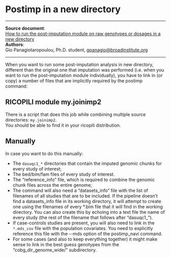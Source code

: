 # Postimp in a new directory
***
**Source document**: <br> [How to run the post-imputation module on raw genotypes or dosages in a new directory](https://docs.google.com/document/d/1uD0VBFr-9UeALZ4rVssJcJG9855nQ7tgX6B-zoamosg/edit?tab=t.0) <br>
**Authors**: <br>
Gio Panagiotaropoulou, Ph.D. student, [gpanagio@broadinstitute.org](mailto:gpanagio@broadinstitute.org) <br>
***

When you want to run some post-imputation analysis in new directory, different than the original one that imputation was performed (i.e. when you want to run the post-imputation module individually), you have to link in (or copy) a number of files that are implicitly required by the postimp command: <br>
## RICOPILI module my.joinimp2
There is a script that does this job while combining multiple source directories: `my.joinimp2`. <br> 
You should be able to find it in your ricopili distribution. <br>

## Manually
In case you want to do this manually: <br>

- The `dasuqc1_*` directories that contain the imputed genomic chunks for every study of interest;
- The bed/bim/fam files of every study of interest.
- The “reference_info” file, which is required to combine the genomic chunk files across the entire genome;
- The command will also need a “datasets_info” file with the list of filenames of all studies that are to be included.  If the pipeline doesn’t find a datasets_info file in its working directory, it will attempt to create one using the filenames of every *.bim file that it will find in the working directory. You can also create this by echoing into a text file the name of every study (the rest of the filename that follows after “dasuqc1_”).
- If case-controls studies are present, you will also need to link in the `*.mds_cov` file with the population covariates. You need to explicitly reference this file with the --mds option of the postimp_navi command.
- For some cases (and also to keep everything together) it might make sense to link in the best guess genotypes from the “cobg_dir_genome_wide/” subdirectory.
